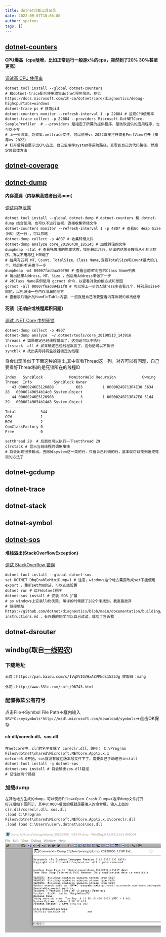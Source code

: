 ```yaml
---
title: dotnet诊断工具记录
date: 2022-09-07T10:06:00
author: spatxos
tags: []
---
```

## [dotnet-counters](https://docs.microsoft.com/zh-cn/dotnet/core/diagnostics/dotnet-counters) 
#### CPU爆高（cpu陡增，比如正常运行一般是x%的cpu，突然到了20% 30%甚至更高）
[调试高 CPU 使用率](https://docs.microsoft.com/zh-cn/dotnet/core/diagnostics/debug-highcpu)
```
dotnet tool install --global dotnet-counters
# 和dotnet-trace配合使用收集dotnet程序信息，参见https://docs.microsoft.com/zh-cn/dotnet/core/diagnostics/debug-highcpu?tabs=windows
dotnet-trace ps # 获取pid
dotnet-counters monitor --refresh-interval 1 -p 22884 # 监视CPU使用率
dotnet-trace collect -p 22884 --providers Microsoft-DotNETCore-SampleProfiler  # --providers 是指定了所需的提供程序，是微软提供的应用程序，也可以不写
# 上一步收集，将收集.nettrace文件，可以使用vs 2022直接打开或者PerfView打开（推荐vs 2022）
# 打开后将会展示出CPU占比，自己忽略掉system等系统路径，查看到自己的代码路径，然后定位具体方法
```
## [dotnet-coverage](https://docs.microsoft.com/zh-cn/dotnet/core/additional-tools/dotnet-coverage)
## [dotnet-dump](https://docs.microsoft.com/zh-cn/dotnet/core/diagnostics/dotnet-dump)
#### 内存泄漏（内存飙高或者出现oom）
[调试内存泄露](https://docs.microsoft.com/zh-cn/dotnet/core/diagnostics/debug-memory-leak)
```
dotnet tool install --global dotnet-dump # dotnet-counters 和 dotnet-dump 结合使用，也可以不进行监视，直接收集转储文件
dotnet-counters monitor --refresh-interval 1 -p 4807 # 查看GC Heap Size (MB) 这一行 ，可以忽略
dotnet-dump collect -p 4807 # 收集转储文件
dotnet-dump analyze core_20190430_185145 # 加载转储的文件
dumpheap -stat # 查看托管堆的整体状态，找到最后几行，给出的结果会按照从小到大排序，所以不用再往上面翻了
# 结果有四列 MT、Count、TotalSize、Class Name,查看TotalSize和Count最大的几个，然后用MT来做下一步
dumpheap -mt 00007faddaa50f90 # 查看当前MT对应的Class Name列表
# 输出结果Address、MT、Size ，然后用Address来做下一步
# 对Class Name实例使用 gcroot 命令，以查看对象的根方式和原因
gcroot -all 00007f6ad09421f8 # 可以将上一步的Address多查看几个，特别是size不同的，以免漏掉一些内存泄漏的地方
# 查看最后输出的HandleTable内容，一般就是自己所要查看内存泄漏的堆栈信息
```
#### 死锁（无响应或线程累积问题）
[调试 .NET Core 中的死锁](https://docs.microsoft.com/zh-cn/dotnet/core/diagnostics/debug-deadlock?tabs=windows)
```
dotnet-dump collect -p 4807
dotnet-dump analyze  ~/.dotnet/tools/core_20190513_143916
threads # 如果确定已经线程飙高了，这句话可以不执行
clrstack -all # 如果确定已经线程飙高了，这句话可以不执行
syncblk # 找出实际持有监视器锁定的线程
```
将会出现类似于下面这种的输出,其中查看Thread这一列，对齐可以有问题，自己要看好Thread指的是死锁所在的线程ID
```
Index   SyncBlock            MonitorHeld Recursion            Owning Thread  Info          SyncBlock Owner
   43 00000246E51268B8          603         1 0000024B713F4E30 5634  28   00000249654b14c0 System.Object
   44 00000246E5126908            3         1 0000024B713F47E0 51d4  29   00000249654b14d8 System.Object
-----------------------------
Total           344
CCW             1
RCW             2
ComClassFactory 0
Free            0
```
```
setthread 28  # 后面也可以执行一下setthread 29
clrstack # 显示当前线程的调用堆栈
# 将会出现很多输出，去除掉system这一类的行，只看自己代码的行，基本就可以找到造成死锁的方法了
```
## dotnet-gcdump
## dotnet-trace
## dotnet-stack
## dotnet-symbol
## [dotnet-sos](https://docs.microsoft.com/zh-cn/dotnet/core/diagnostics/dotnet-sos)
#### 堆栈溢出(StackOverflowException)
[调试 StackOverflow 错误](https://docs.microsoft.com/zh-cn/dotnet/core/diagnostics/debug-stackoverflow)
```
dotnet tool install --global dotnet-sos
set DOTNET_DbgEnableMiniDump=1 # 注意，windows这个地方需要改成set不能使用export ，重新set为0的话，可以还原设置
dotnet run # 运行dotnet程序
dotnet-sos install # 安装 SOS 扩展
# ps windows上安装lldb失败，编译的时候报了282个未找到，我直接放弃 
# 链接地址 https://github.com/dotnet/diagnostics/blob/main/documentation/building/windows-instructions.md ，有兴趣的同学可以自己试试，成功了告诉我
```
## dotnet-dsrouter
## windbg(取自[一线码农](https://www.cnblogs.com/huangxincheng/p/12853849.html))
 ### 下载地址
```
云盘：https://pan.baidu.com/s/1VqXVIGVHxAZVPNds1525Jg 提取码：mahg

外网：http://www.33lc.com/soft/96743.html
```
 ### 配置微软公有符号
点击File=>Symbol File Path=>框内输入`SRV*C:\mysymbols*http://msdl.microsoft.com/download/symbols`=>点击OK保存
 #### clr.dll/coreclr.dll、sos.dll
```
在netcore中，clr的名字变成了 coreclr.dll，路径： C:\Program Files\dotnet\shared\Microsoft.NETCore.App\x.x.x
netcore3.0开始，sos就没有放在版本号文件下了，需要自己手动进行install
dotnet tool install -g dotnet-sos
dotnet-sos install # 将会输出sos.dll路径
# 记住这两个路径
```
 ### 加载dump
```
在其他地方生成的dump，可以使用File=>Open Crash Dump=>选择dump文件打开
打开后如下图所示，其中0:000>后面的框就是要输入的命令框，输入上面的clr.dll/coreclr.dll、sos.dll
.load C:\Program Files\dotnet\shared\Microsoft.NETCore.App\x.x.x\coreclr.dll
.load load C:\Users\user\.dotnet\sos\sos.dll
```
![](/cnblogs/16664334/789895-20220907102452665-377484743.png)
